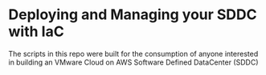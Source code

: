 # Deploying and Managing your SDDC with IaC
The scripts in this repo were built for the consumption of anyone interested in building an VMware Cloud on AWS Software Defined DataCenter (SDDC)

